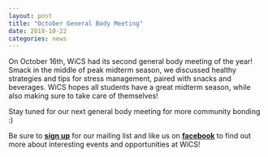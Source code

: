 ```yaml
---
layout: post
title: "October General Body Meeting"
date: 2018-10-22
categories: news
---
```


On October 16th, WiCS had its second general body meeting of the year! Smack in the middle of peak midterm season, we discussed healthy strategies and tips for stress management, paired with snacks and beverages. WiCS hopes all students have a great midterm season, while also making sure to take care of themselves!

Stay tuned for our next general body meeting for more community bonding :) 

Be sure to [**sign up**][mailinglist] for our mailing list and like us on [**facebook**][facebook] to find out more about interesting events and opportunities at WiCS! 

[mailinglist]: http://columbia.us9.list-manage.com/subscribe?u=4c6a1c710f8ab9cce10272368&id=593b5faa43
[facebook]:https://www.facebook.com/CUWICS
